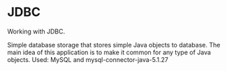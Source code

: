 # JDBC
Working with JDBC.

Simple database storage that stores simple Java objects to database. The main idea of this application is to make it common for any type of Java objects.
Used: MySQL and mysql-connector-java-5.1.27
